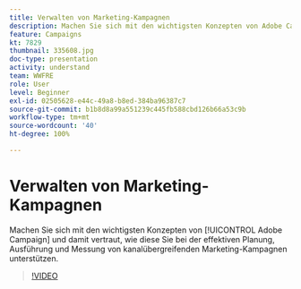 ```yaml
---
title: Verwalten von Marketing-Kampagnen
description: Machen Sie sich mit den wichtigsten Konzepten von Adobe Campaign und damit vertraut, wie diese Sie bei der effektiven Planung, Ausführung und Messung von kanalübergreifenden Marketing-Kampagnen unterstützen.
feature: Campaigns
kt: 7829
thumbnail: 335608.jpg
doc-type: presentation
activity: understand
team: WWFRE
role: User
level: Beginner
exl-id: 02505628-e44c-49a8-b8ed-384ba96387c7
source-git-commit: b1b8d8a99a551239c445fb588cbd126b66a53c9b
workflow-type: tm+mt
source-wordcount: '40'
ht-degree: 100%

---
```


# Verwalten von Marketing-Kampagnen

Machen Sie sich mit den wichtigsten Konzepten von [!UICONTROL Adobe Campaign] und damit vertraut, wie diese Sie bei der effektiven Planung, Ausführung und Messung von kanalübergreifenden Marketing-Kampagnen unterstützen.

>[!VIDEO](https://video.tv.adobe.com/v/335608?quality=12&learn=on)
